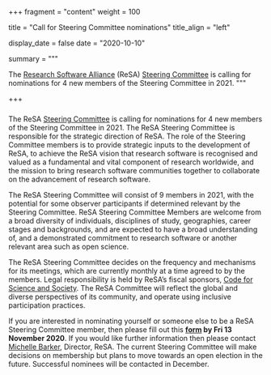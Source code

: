 +++
fragment = "content"
weight = 100

title = "Call for Steering Committee nominations"
title_align = "left"

display_date = false
date = "2020-10-10"

summary = """

The [Research Software Alliance](https://www.researchsoft.org/) (ReSA) [Steering Committee](https://www.researchsoft.org/people/) is calling for nominations for 4 new members of the Steering Committee in 2021.
"""

+++

### 

The ReSA [Steering Committee](https://www.researchsoft.org/people/) is calling for nominations for 4 new members of the Steering Committee in 2021.
The ReSA Steering Committee is responsible for the strategic direction of ReSA. The role of the Steering Committee members is to provide strategic inputs to the development of ReSA, to achieve the ReSA vision that research software is recognised and valued as a fundamental and vital component of research worldwide, and the mission to bring research software communities together to collaborate on the advancement of research software.

The ReSA Steering Committee will consist of 9 members in 2021, with the potential for some observer participants if determined relevant by the Steering Committee. ReSA Steering Committee Members are welcome from a broad diversity of individuals, disciplines of study, geographies, career stages and backgrounds, and are expected to have a broad understanding of, and a demonstrated commitment to research software or another relevant area such as open science.  

The ReSA Steering Committee decides on the frequency and mechanisms for its meetings, which are currently monthly at a time agreed to by the members. Legal responsibility is held by ReSA’s fiscal sponsors, [Code for Science and Society](https://codeforscience.org/). The ReSA Committee will reflect the global and diverse perspectives of its community, and operate using inclusive participation practices. 

If you are interested in nominating yourself or someone else to be a ReSA Steering Committee member, then please fill out this **[form](https://docs.google.com/forms/d/e/1FAIpQLSfLhl_Vmtdd9Vuzb0Cf3_sry3F1OORpETIpWWwriHpIajJQhQ/viewform?vc=0&c=0&w=1&flr=0) by Fri 13 November 2020**. If you would like further information then please contact [Michelle Barker](mailto:michelle@researchsoft.org), Director, ReSA. The current Steering Committee will make decisions on membership but plans to move towards an open election in the future. Successful nominees will be contacted in December.
